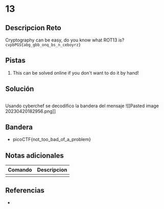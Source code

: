 # 13

## Descripcion Reto
Cryptography can be easy, do you know what ROT13 is? `cvpbPGS{abg_gbb_onq_bs_n_ceboyrz}`

## Pistas
1. This can be solved online if you don't want to do it by hand!

## Solución
```bash
```
Usando cyberchef se decodifico la bandera del mensaje
![[Pasted image 20230420182956.png]]

## Bandera
* picoCTF{not_too_bad_of_a_problem}

## Notas adicionales
| Comando | Descripcion |
|---------|-------------|
|  |  |

## Referencias
- []()